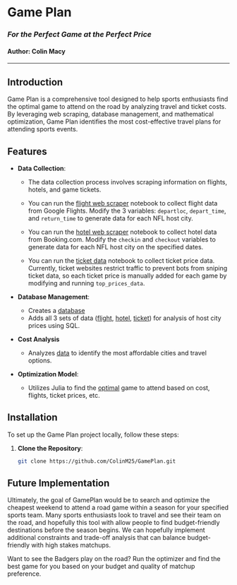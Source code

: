 # **Game Plan**  
### *For the Perfect Game at the Perfect Price*  
#### Author: Colin Macy 
---

## Introduction

Game Plan is a comprehensive tool designed to help sports enthusiasts find the optimal game to attend on the road by analyzing travel and ticket costs. By leveraging web scraping, database management, and mathematical optimization, Game Plan identifies the most cost-effective travel plans for attending sports events.

## Features

- **Data Collection**:
    - The data collection process involves scraping information on flights, hotels, and game tickets. 

    - You can run the [flight web scraper](./flight_webscraper.ipynb) notebook to collect flight data from Google Flights. Modify the 3 variables: `departloc`, `depart_time`, and `return_time` to generate data for each NFL host city.

    - You can run the [hotel web scraper](./hotel_webscraper.ipynb) notebook to collect hotel data from Booking.com. Modify the `checkin` and `checkout` variables to generate data for each NFL host city on the specified dates.

    - You can run the [ticket data](./ticket_data.ipynb) notebook to collect ticket price data. Currently, ticket websites restrict traffic to prevent bots from sniping ticket data, so each ticket price is manually added for each game by modifying and running `top_prices_data`.

- **Database Management**: 
    - Creates a [database](./nfl_data.db) 
    - Adds all 3 sets of data ([flight](ORDflightsWK18.csv), [hotel](hotelsWK18.csv), [ticket](ticket_prices.csv)) for analysis of host city prices using SQL.

- **Cost Analysis**
    - Analyzes [data](./sql_querying.ipynb) to identify the most affordable cities and travel options.

- **Optimization Model**: 
    - Utilizes Julia to find the [optimal](./optimizer.jl) game to attend based on cost, flights, ticket prices, etc.

## Installation

To set up the Game Plan project locally, follow these steps:

1. **Clone the Repository**:
   ```bash
   git clone https://github.com/ColinM25/GamePlan.git

## Future Implementation

Ultimately, the goal of GamePlan would be to search and optimize the cheapest weekend to attend a road game within a season for your specified sports team. Many sports enthusiasts look to travel and see their team on the road, and hopefully this tool with allow people to find budget-friendly destinations before the season begins. We can hopefully implement additional constraints and trade-off analysis that can balance budget-friendly with high stakes matchups. 

Want to see the Badgers play on the road? Run the optimizer and find the best game for you based on your budget and quality of matchup preference. 